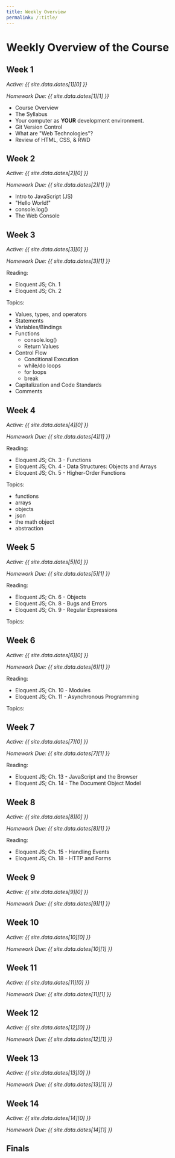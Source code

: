 ```yaml
---
title: Weekly Overview
permalink: /:title/
---
```


# Weekly Overview of the Course

## Week 1

_Active: {{ site.data.dates[1][0] }}_

_Homework Due: {{ site.data.dates[1][1] }}_

- Course Overview
- The Syllabus
- Your computer as **YOUR** development environment.
- Git Version Control
- What are "Web Technologies"?
- Review of HTML, CSS, & RWD



## Week 2

_Active: {{ site.data.dates[2][0] }}_

_Homework Due: {{ site.data.dates[2][1] }}_

- Intro to JavaScript (JS)
- "Hello World!"
- console.log()
- The Web Console

<!--
- Basic Technologies
    - Text Documents
    - Text Editors
    - Git
    - Git GUI
    - GitHub.com
    - Markup
    - Markdown
 -->


## Week 3

_Active: {{ site.data.dates[3][0] }}_

_Homework Due: {{ site.data.dates[3][1] }}_

Reading:

- Eloquent JS; Ch. 1
- Eloquent JS; Ch. 2

Topics:

- Values, types, and operators
- Statements
- Variables/Bindings
- Functions
    - console.log()
    - Return Values
- Control Flow
    - Conditional Execution
    - while/do loops
    - for loops
    - break
- Capitalization and Code Standards
- Comments


## Week 4

_Active: {{ site.data.dates[4][0] }}_

_Homework Due: {{ site.data.dates[4][1] }}_

Reading:

- Eloquent JS; Ch. 3 - Functions
- Eloquent JS; Ch. 4 - Data Structures: Objects and Arrays
- Eloquent JS; Ch. 5 - Higher-Order Functions

Topics:

- functions
- arrays
- objects
- json
- the math object
- abstraction

## Week 5

_Active: {{ site.data.dates[5][0] }}_

_Homework Due: {{ site.data.dates[5][1] }}_

Reading:

- Eloquent JS; Ch. 6 - Objects
- Eloquent JS; Ch. 8 - Bugs and Errors
- Eloquent JS; Ch. 9 - Regular Expressions

Topics:

## Week 6

_Active: {{ site.data.dates[6][0] }}_

_Homework Due: {{ site.data.dates[6][1] }}_

Reading:

- Eloquent JS; Ch. 10 - Modules
- Eloquent JS; Ch. 11 - Asynchronous Programming

Topics:


## Week 7

_Active: {{ site.data.dates[7][0] }}_

_Homework Due: {{ site.data.dates[7][1] }}_

Reading:

- Eloquent JS; Ch. 13 - JavaScript and the Browser
- Eloquent JS; Ch. 14 - The Document Object Model

## Week 8

_Active: {{ site.data.dates[8][0] }}_

_Homework Due: {{ site.data.dates[8][1] }}_

Reading:

- Eloquent JS; Ch. 15 - Handling Events
- Eloquent JS; Ch. 18 - HTTP and Forms

<!--
- Loops
    - For
    - While
    - Nested Loops
 -->

## Week 9

_Active: {{ site.data.dates[9][0] }}_

_Homework Due: {{ site.data.dates[9][1] }}_

<!--
- Arrays
    - Creating an array
    - length
    - Working through arrays
    - push
    - splice
-->

## Week 10

_Active: {{ site.data.dates[10][0] }}_

_Homework Due: {{ site.data.dates[10][1] }}_

<!--
- Functions
 -->

## Week 11

_Active: {{ site.data.dates[11][0] }}_

_Homework Due: {{ site.data.dates[11][1] }}_

<!--
- Classes and Objects (OOP)
 -->

## Week 12

_Active: {{ site.data.dates[12][0] }}_

_Homework Due: {{ site.data.dates[12][1] }}_

<!--
- Interacting Objects
 -->


## Week 13

_Active: {{ site.data.dates[13][0] }}_

_Homework Due: {{ site.data.dates[13][1] }}_


<!--
- **Introduce the Final**
- Using a Local Server
- Images
- Video
- Sound
 -->




## Week 14

_Active: {{ site.data.dates[14][0] }}_

_Homework Due: {{ site.data.dates[14][1] }}_

<!--
- WebGL
- Additional Info on Submitting your Final
- Work on your Final
 -->

## Finals

<!-- _**Final Project Due:** Thursday, May 10th @ 8:00AM_ -->


<!--
## Final

_Active: {{ site.data.dates[0][0] }}_
_Final Due: {{ site.data.dates[0][1] }}_

**More Details to Come** -->
